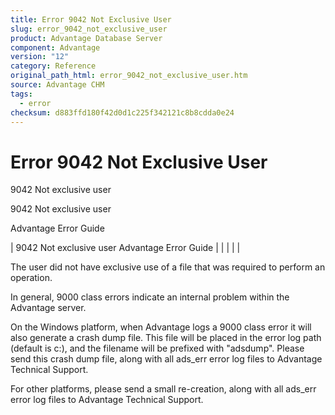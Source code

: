 ```yaml
---
title: Error 9042 Not Exclusive User
slug: error_9042_not_exclusive_user
product: Advantage Database Server
component: Advantage
version: "12"
category: Reference
original_path_html: error_9042_not_exclusive_user.htm
source: Advantage CHM
tags:
  - error
checksum: d883ffd180f42d0d1c225f342121c8b8cdda0e24
---
```


# Error 9042 Not Exclusive User

9042 Not exclusive user

9042 Not exclusive user

Advantage Error Guide

| 9042 Not exclusive user  Advantage Error Guide |  |  |  |  |

The user did not have exclusive use of a file that was required to perform an operation.

In general, 9000 class errors indicate an internal problem within the Advantage server.

On the Windows platform, when Advantage logs a 9000 class error it will also generate a crash dump file. This file will be placed in the error log path (default is c:\), and the filename will be prefixed with "adsdump". Please send this crash dump file, along with all ads\_err error log files to Advantage Technical Support.

For other platforms, please send a small re-creation, along with all ads\_err error log files to Advantage Technical Support.

